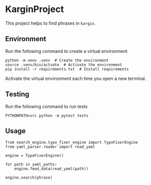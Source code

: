 # KarginProject

This project helps to find phrases in `kargin`.

## Environment

Run the following command to create a virtual environment

```
python -m venv .venv  # Create the environment
source .venv/bin/actvate  # Activate the environment
pip install -r requirements.txt  # Install requirements
```

Activate the virtual environment each time you open a new terminal.

## Testing

Run the following command to run tests

```
PYTHONPATH=src python -m pytest tests
```

## Usage

```
from search_engine.typo_fixer_engine import TypoFixerEngine
from yaml_parser.reader import read_yaml

engine = TypoFixerEngine()

for path in yaml_paths:
    engine.feed_data(read_yaml(path))

engine.search(phrase)
```
